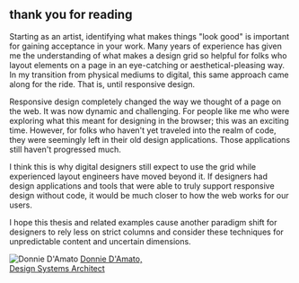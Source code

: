 ## thank you for reading

Starting as an artist, identifying what makes things "look good" is important for gaining acceptance in your work. Many years of experience has given me the understanding of what makes a design grid so helpful for folks who layout elements on a page in an eye-catching or aesthetical-pleasing way. In my transition from physical mediums to digital, this same approach came along for the ride. That is, until responsive design. 

Responsive design completely changed the way we thought of a page on the web. It was now dynamic and challenging. For people like me who were exploring what this meant for designing in the browser; this was an exciting time. However, for folks who haven't yet traveled into the realm of code, they were seemingly left in their old design applications. Those applications still haven't progressed much.

I think this is why digital designers still expect to use the grid while experienced layout engineers have moved beyond it. If designers had design applications and tools that were able to truly support responsive design without code, it would be much closer to how the web works for our users.

I hope this thesis and related examples cause another paradigm shift for designers to rely less on strict columns and consider these techniques for unpredictable content and uncertain dimensions.

![Donnie D'Amato](donnie.jpeg)
[Donnie D'Amato, <br/> Design Systems Architect](https://donniedamato.info/)
